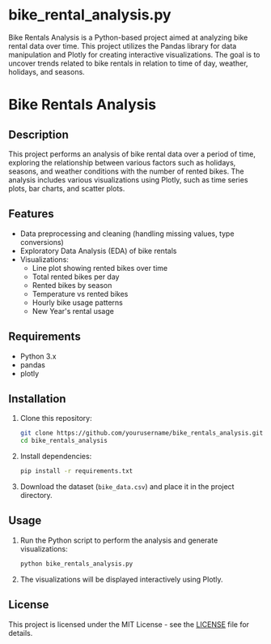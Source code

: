 # bike_rental_analysis.py
Bike Rentals Analysis is a Python-based project aimed at analyzing bike rental data over time. This project utilizes the Pandas library for data manipulation and Plotly for creating interactive visualizations. The goal is to uncover trends related to bike rentals in relation to time of day, weather, holidays, and seasons.
# Bike Rentals Analysis

## Description
This project performs an analysis of bike rental data over a period of time, exploring the relationship between various factors such as holidays, seasons, and weather conditions with the number of rented bikes. The analysis includes various visualizations using Plotly, such as time series plots, bar charts, and scatter plots.

## Features
- Data preprocessing and cleaning (handling missing values, type conversions)
- Exploratory Data Analysis (EDA) of bike rentals
- Visualizations:
  - Line plot showing rented bikes over time
  - Total rented bikes per day
  - Rented bikes by season
  - Temperature vs rented bikes
  - Hourly bike usage patterns
  - New Year's rental usage

## Requirements
- Python 3.x
- pandas
- plotly

## Installation
1. Clone this repository:
    ```bash
    git clone https://github.com/yourusername/bike_rentals_analysis.git
    cd bike_rentals_analysis
    ```

2. Install dependencies:
    ```bash
    pip install -r requirements.txt
    ```

3. Download the dataset (`bike_data.csv`) and place it in the project directory.

## Usage
1. Run the Python script to perform the analysis and generate visualizations:
    ```bash
    python bike_rentals_analysis.py
    ```

2. The visualizations will be displayed interactively using Plotly.

## License
This project is licensed under the MIT License - see the [LICENSE](LICENSE) file for details.
